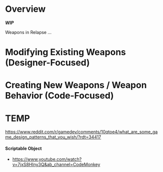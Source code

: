# Overview

***WIP***

Weapons in Relapse …

# Modifying Existing Weapons (Designer-Focused)

# Creating New Weapons / Weapon Behavior (Code-Focused)

# TEMP

<https://www.reddit.com/r/gamedev/comments/10qtoe4/what_are_some_game_design_patterns_that_you_wish/?rdt=34417>

#### Scriptable Object

- <https://www.youtube.com/watch?v=7jxS8HIny3Q&ab_channel=CodeMonkey>
